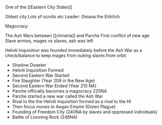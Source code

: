 One of the [[Eastern City States]]

Oldest city 
Lots of scrolls etc
Leader: Omana the Eldritch

Magocracy

The Ash Wars between [[chineria]] and Parche
First conflict of new age
Slave armies, mages vs slaves, ash was left

Helviti Inquisition was founded immediately before the Ash War as a check/balance to keep mages from nuking slaves from orbit


- Shadow Disaster
- Helviti Inquisition Formed
- Second Eastern War Started
- Fire Slaughter (Year 209 in the New Age)
- Second Eastern War Ended (Year 210 NA)
- Parche officially becomes a magocracy 225NA
- Parche started a new war called the Ash War
- Rival to the the Helviti Inquisition formed as a rival to the HI
- Then focus moves to Aegan Empire (Green Plague)
- Founding of Freedom City (240NA by slaves and oppressed individuals)
- Battle of Looming Rock (246NA)



